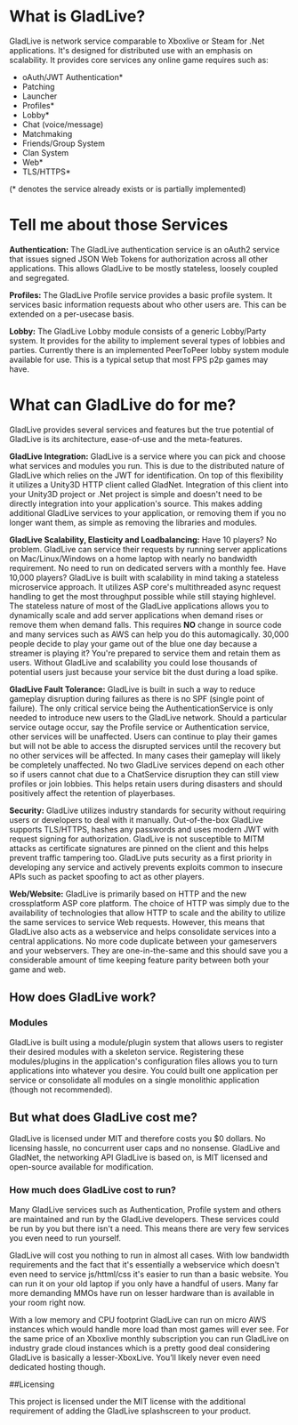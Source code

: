 # What is GladLive?

GladLive is network service comparable to Xboxlive or Steam for .Net applications. It's designed for distributed use with an emphasis on scalability. It provides core services any online game requires such as:
  - oAuth/JWT Authentication*
  - Patching
  - Launcher
  - Profiles*
  - Lobby*
  - Chat (voice/message)
  - Matchmaking
  - Friends/Group System
  - Clan System
  - Web*
  - TLS/HTTPS*

(* denotes the service already exists or is partially implemented)

# Tell me about those Services

**Authentication:** The GladLive authentication service is an oAuth2 service that issues signed JSON Web Tokens for authorization across all other applications. This allows GladLive to be mostly stateless, loosely coupled and segregated.

**Profiles:** The GladLive Profile service provides a basic profile system. It services basic information requests about who other users are. This can be extended on a per-usecase basis.

**Lobby:** The GladLive Lobby module consists of a generic Lobby/Party system. It provides for the ability to implement several types of lobbies and parties. Currently there is an implemented PeerToPeer lobby system module available for use. This is a typical setup that most FPS p2p games may have.

# What can GladLive do for me?

GladLive provides several services and features but the true potential of GladLive is its architecture, ease-of-use and the meta-features.

**GladLive Integration:** GladLive is a service where you can pick and choose what services and modules you run. This is due to the distributed nature of GladLive which relies on the JWT for identification. On top of this flexibility it utilizes a Unity3D HTTP client called GladNet. Integration of this client into your Unity3D project or .Net project is simple and doesn't need to be directly integration into your application's source. This makes adding additional GladLive services to your application, or removing them if you no longer want them, as simple as removing the libraries and modules.

**GladLive Scalability, Elasticity and Loadbalancing:** Have 10 players? No problem. GladLive can service their requests by running server applications on Mac/Linux/Windows on a home laptop with nearly no bandwidth requirement. No need to run on dedicated servers with a monthly fee. Have 10,000 players? GladLive is built with scalability in mind taking a stateless microservice approach. It utilizes ASP core's multithreaded async request handling to get the most throughput possible while still staying highlevel. The stateless nature of most of the GladLive applications allows you to dynamically scale and add server applications when demand rises or remove them when demand falls. This requires **NO** change in source code and many services such as AWS can help you do this automagically. 30,000 people decide to play your game out of the blue one day because a streamer is playing it? You're prepared to service them and retain them as users. Without GladLive and scalability you could lose thousands of potential users just because your service bit the dust during a load spike.

**GladLive Fault Tolerance:** GladLive is built in such a way to reduce gameplay disruption during failures as there is no SPF (single point of failure). The only critical service being the AuthenticationService is only needed to introduce new users to the GladLive network. Should a particular service outage occur, say the Profile service or Authentication service, other services will be unaffected. Users can continue to play their games but will not be able to access the disrupted services until the recovery but no other services will be affected. In many cases their gameplay will likely be completely unaffected. No two GladLive services depend on each other so if users cannot chat due to a ChatService disruption they can still view profiles or join lobbies. This helps retain users during disasters and should positively affect the retention of playerbases.

**Security:** GladLive utilizes industry standards for security without requiring users or developers to deal with it manually. Out-of-the-box GladLive supports TLS/HTTPS, hashes any passwords and uses modern JWT with request signing for authorization. GladLive is not susceptible to MITM attacks as certificate signatures are pinned on the client and this helps prevent traffic tampering too. GladLive puts security as a first priority in developing any service and actively prevents exploits common to insecure APIs such as packet spoofing to act as other players.

**Web/Website:** GladLive is primarily based on HTTP and the new crossplatform ASP core platform. The choice of HTTP was simply due to the availability of technologies that allow HTTP to scale and the ability to utilize the same services to service Web requests. However, this means that GladLive also acts as a webservice and helps consolidate services into a central applications. No more code duplicate between your gameservers and your webservers. They are one-in-the-same and this should save you a considerable amount of time keeping feature parity between both your game and web.

## How does GladLive work?

### Modules

GladLive is built using a module/plugin system that allows users to register their desired modules with a skeleton service. Registering these modules/plugins in the application's configuration files allows you to turn applications into whatever you desire. You could built one application per service or consolidate all modules on a single monolithic application (though not recommended).

## But what does GladLive cost me?

GladLive is licensed under MIT and therefore costs you $0 dollars. No licensing hassle, no concurrent user caps and no nonsense. GladLive and GladNet, the networking API GladLive is based on, is MIT licensed and open-source available for modification.

### How much does GladLive cost to run?

Many GladLive services such as Authentication, Profile system and others are maintained and run by the GladLive developers. These services could be run by you but there isn't a need. This means there are very few services you even need to run yourself.

GladLive will cost you nothing to run in almost all cases. With low bandwidth requirements and the fact that it's essentially a webservice which doesn't even need to service js/httml/css it's easier to run than a basic website. You can run it on your old laptop if you only have a handful of users. Many far more demanding MMOs have run on lesser hardware than is available in your room right now.

With a low memory and CPU footprint GladLive can run on micro AWS instances which would handle more load than most games will ever see. For the same price of an Xboxlive monthly subscription you can run GladLive on industry grade cloud instances which is a pretty good deal considering GladLive is basically a lesser-XboxLive. You’ll likely never even need dedicated hosting though.

##Licensing

This project is licensed under the MIT license with the additional requirement of adding the GladLive splashscreen to your product.
